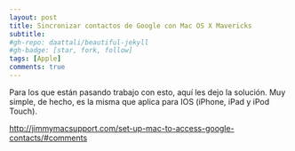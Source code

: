 ```yaml
---
layout: post
title: Sincronizar contactos de Google con Mac OS X Mavericks
subtitle: 
#gh-repo: daattali/beautiful-jekyll
#gh-badge: [star, fork, follow]
tags: [Apple]
comments: true
---
```


Para los que están pasando trabajo con esto, aquí les dejo la solución. Muy simple, de hecho, es la misma que aplica para IOS (iPhone, iPad y iPod Touch).

http://jimmymacsupport.com/set-up-mac-to-access-google-contacts/#comments